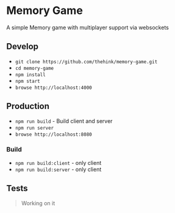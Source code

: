 # Memory Game
A simple Memory game with multiplayer support via websockets

## Develop

- `git clone https://github.com/thehink/memory-game.git`
- `cd memory-game`
- `npm install`
- `npm start`
- `browse http://localhost:4000`

## Production
- `npm run build`  - Build client and server
- `npm run server`
- `browse http://localhost:8080`

### Build
- `npm run build:client`  - only client
- `npm run build:server`  - only client

## Tests
> Working on it
